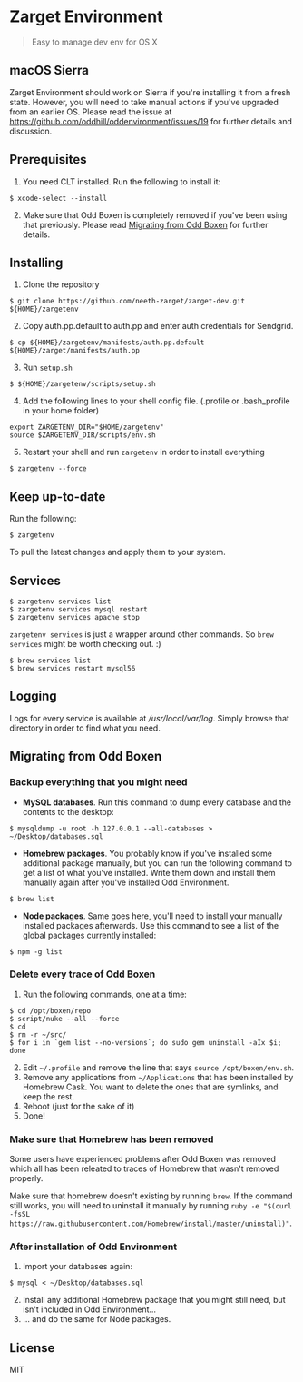 # Zarget Environment
> Easy to manage dev env for OS X

## macOS Sierra
Zarget Environment should work on Sierra if you're installing it from a fresh state. However, you will need to take manual actions if you've upgraded from an earlier OS. Please read the issue at https://github.com/oddhill/oddenvironment/issues/19 for further details and discussion.

## Prerequisites
1. You need CLT installed. Run the following to install it:
  ```shell
  $ xcode-select --install
  ```

2. Make sure that Odd Boxen is completely removed if you've been using that previously. Please read [Migrating from Odd Boxen](#migrating-from-odd-boxen) for further details.

## Installing
1. Clone the repository
  ```shell
  $ git clone https://github.com/neeth-zarget/zarget-dev.git ${HOME}/zargetenv
  ```

2. Copy auth.pp.default to auth.pp and enter auth credentials for Sendgrid.
  ```shell
  $ cp ${HOME}/zargetenv/manifests/auth.pp.default ${HOME}/zarget/manifests/auth.pp
  ```

3. Run `setup.sh`
  ```shell
  $ ${HOME}/zargetenv/scripts/setup.sh
  ```

4. Add the following lines to your shell config file. (.profile or .bash_profile in your home folder)
  ```shell
  export ZARGETENV_DIR="$HOME/zargetenv"
  source $ZARGETENV_DIR/scripts/env.sh
  ```

5. Restart your shell and run `zargetenv` in order to install everything
  ```shell
  $ zargetenv --force
  ```

## Keep up-to-date
Run the following:
```shell
$ zargetenv
```
To pull the latest changes and apply them to your system.

## Services

```shell
$ zargetenv services list
$ zargetenv services mysql restart
$ zargetenv services apache stop
```

`zargetenv services` is just a wrapper around other commands.
So `brew services` might be worth checking out. :)

```shell
$ brew services list
$ brew services restart mysql56
```

## Logging

Logs for every service is available at */usr/local/var/log*. Simply browse that directory in order to find what you need.

## Migrating from Odd Boxen

### Backup everything that you might need

- **MySQL databases**. Run this command to dump every database and the contents to the desktop:
```shell
$ mysqldump -u root -h 127.0.0.1 --all-databases > ~/Desktop/databases.sql
```
- **Homebrew packages**. You probably know if you've installed some additional package manually, but you can run the following command to get a list of what you've installed. Write them down and install them manually again after you've installed Odd Environment.
```shell
$ brew list
```
- **Node packages**. Same goes here, you'll need to install your manually installed packages afterwards. Use this command to see a list of the global packages currently installed:
```shell
$ npm -g list
```

### Delete every trace of Odd Boxen

1. Run the following commands, one at a time:
```shell
$ cd /opt/boxen/repo
$ script/nuke --all --force
$ cd
$ rm -r ~/src/
$ for i in `gem list --no-versions`; do sudo gem uninstall -aIx $i; done
```
2. Edit `~/.profile` and remove the line that says `source /opt/boxen/env.sh`.
3. Remove any applications from `~/Applications` that has been installed by Homebrew Cask. You want to delete the ones that are symlinks, and keep the rest.
4. Reboot (just for the sake of it)
5. Done!

### Make sure that Homebrew has been removed
Some users have experienced problems after Odd Boxen was removed which all has been releated to traces of Homebrew that wasn't removed properly.

Make sure that homebrew doesn't existing by running `brew`. If the command still works, you will need to uninstall it manually by running `ruby -e "$(curl -fsSL https://raw.githubusercontent.com/Homebrew/install/master/uninstall)"`.

### After installation of Odd Environment

1. Import your databases again:
```shell
$ mysql < ~/Desktop/databases.sql
```
2. Install any additional Homebrew package that you might still need, but isn't included in Odd Environment...
3. ... and do the same for Node packages.



## License
MIT
